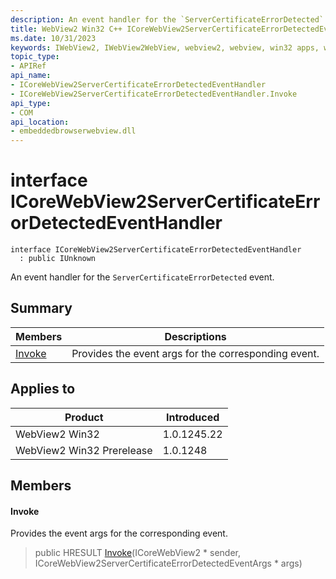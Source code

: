 ```yaml
---
description: An event handler for the `ServerCertificateErrorDetected` event.
title: WebView2 Win32 C++ ICoreWebView2ServerCertificateErrorDetectedEventHandler
ms.date: 10/31/2023
keywords: IWebView2, IWebView2WebView, webview2, webview, win32 apps, win32, edge, ICoreWebView2, ICoreWebView2Controller, browser control, edge html, ICoreWebView2ServerCertificateErrorDetectedEventHandler
topic_type: 
- APIRef
api_name:
- ICoreWebView2ServerCertificateErrorDetectedEventHandler
- ICoreWebView2ServerCertificateErrorDetectedEventHandler.Invoke
api_type:
- COM
api_location:
- embeddedbrowserwebview.dll
---
```


# interface ICoreWebView2ServerCertificateErrorDetectedEventHandler

```
interface ICoreWebView2ServerCertificateErrorDetectedEventHandler
  : public IUnknown
```

An event handler for the `ServerCertificateErrorDetected` event.

## Summary

 Members                        | Descriptions
--------------------------------|---------------------------------------------
[Invoke](#invoke) | Provides the event args for the corresponding event.

## Applies to

Product                         | Introduced
--------------------------------|---------------------------------------------
WebView2 Win32            |    1.0.1245.22
WebView2 Win32 Prerelease |    1.0.1248

## Members

#### Invoke

Provides the event args for the corresponding event.

> public HRESULT [Invoke](#invoke)(ICoreWebView2 * sender, ICoreWebView2ServerCertificateErrorDetectedEventArgs * args)

